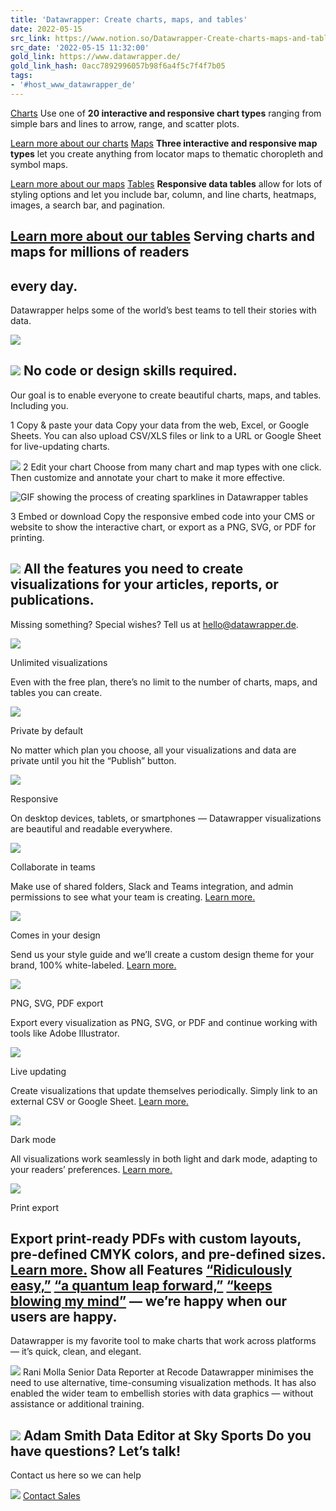 ```yaml
---
title: 'Datawrapper: Create charts, maps, and tables'
date: 2022-05-15
src_link: https://www.notion.so/Datawrapper-Create-charts-maps-and-tables-af02239315494fabb5f0018ecaa9d424
src_date: '2022-05-15 11:32:00'
gold_link: https://www.datawrapper.de/
gold_link_hash: 0acc7892996057b98f6a4f5c7f4f7b05
tags:
- '#host_www_datawrapper_de'
---
```



[Charts](/charts)
Use one of **20 interactive and responsive chart types** ranging from simple bars and lines to arrow, range, and scatter plots. 


[Learn more about our charts](/charts)
[Maps](/maps)
**Three interactive and responsive map types** let you create anything from locator maps to thematic choropleth and symbol maps.


[Learn more about our maps](/maps)
[Tables](/tables)
**Responsive data tables** allow for lots of styling options and let you include bar, column, and line charts, heatmaps, images, a search bar, and pagination.


[Learn more about our tables](/tables)
Serving charts and maps for millions of readers
-----------------------------------------------


every day.
----------

Datawrapper helps some of the world’s best teams to tell their stories with data.




![](https://www.datawrapper.de/wp-content/uploads/2021/08/partner-logos-home_wide2-1240x180.png)


![](https://www.datawrapper.de/wp-content/uploads/2021/08/partner-logos-home_small2.png)
No code or design skills required.
----------------------------------


Our goal is to enable everyone to create beautiful charts, maps, and tables. Including you.


1
Copy & paste your data
Copy your data from the web, Excel, or Google Sheets. You can also upload CSV/XLS files or link to a URL or Google Sheet for live-updating charts.





![](https://www.datawrapper.de/wp-content/uploads/2020/09/step1-700x485.png)
2
Edit your chart
Choose from many chart and map types with one click. Then customize and annotate your chart to make it more effective. 




![](/wp-content/uploads/2021/01/ezgif-3-ec9be6546a7a.gif "GIF showing the process of creating sparklines in Datawrapper tables")

3
Embed or download
Copy the responsive embed code into your CMS or website to show the interactive chart, or export as a PNG, SVG, or PDF for printing.





![](https://www.datawrapper.de/wp-content/uploads/2020/09/step3-700x434.png)
All the features you need to create visualizations for your articles, reports, or publications.
-----------------------------------------------------------------------------------------------


Missing something? Special wishes? Tell us at [hello@datawrapper.de](mailto:hello@datawrapper.de).




![](https://www.datawrapper.de/wp-content/uploads/2020/06/versions.svg)

 Unlimited visualizations 

 Even with the free plan, there’s no limit to the number of charts, maps, and tables you can create. 


![](https://www.datawrapper.de/wp-content/uploads/2023/11/Privacy-Icon.svg)

 Private by default 

 No matter which plan you choose, all your visualizations and data are private until you hit the “Publish” button. 


![](https://www.datawrapper.de/wp-content/uploads/2020/12/multiple-devices-2.svg)

 Responsive 

 On desktop devices, tablets, or smartphones — Datawrapper visualizations are beautiful and readable everywhere. 


![](https://www.datawrapper.de/wp-content/uploads/2020/06/people-working-together-1.svg)

 Collaborate in teams 

 Make use of shared folders, Slack and Teams integration, and admin permissions to see what your team is creating. [Learn more.](https://academy.datawrapper.de/category/210-teams) 


![](https://www.datawrapper.de/wp-content/uploads/2020/12/color-palette-1.svg)

 Comes in your design 

 Send us your style guide and we’ll create a custom design theme for your brand, 100% white-labeled. [Learn more.](https://academy.datawrapper.de/article/228-how-to-get-a-custom-design-theme-for-your-visualizations) 


![](https://www.datawrapper.de/wp-content/uploads/2020/12/file-download.svg)

 PNG, SVG, PDF export 

 Export every visualization as PNG, SVG, or PDF and continue working with tools like Adobe Illustrator. 


![](https://www.datawrapper.de/wp-content/uploads/2020/12/refresh-1.svg)

 Live updating 

 Create visualizations that update themselves periodically. Simply link to an external CSV or Google Sheet. [Learn more.](https://academy.datawrapper.de/article/60-external-data-sources) 


![](https://www.datawrapper.de/wp-content/uploads/2023/03/day-and-night.svg)

 Dark mode 

 All visualizations work seamlessly in both light and dark mode, adapting to your readers’ preferences. [Learn more.](automatic-dark-mode) 


![](https://www.datawrapper.de/wp-content/uploads/2020/06/paper-1.svg)

 Print export 

 Export print-ready PDFs with custom layouts, pre-defined CMYK colors, and pre-defined sizes. [Learn more.](print-export) 
Show all Features
[“Ridiculously easy,”](https://twitter.com/scotthmurray/status/1323593386478071809) [“a quantum leap forward,”](https://twitter.com/palewire/status/1328213643855478784) [“keeps blowing my mind”](https://twitter.com/davidbauer/status/1316350225355886594) — we’re happy when our users are happy.
-----------------------------------------------------------------------------------------------------------------------------------------------------------------------------------------------------------------------------------------------------------------------------------------------------


Datawrapper is my favorite tool to make charts that work across platforms — it’s quick, clean, and elegant.



![](https://www.datawrapper.de/wp-content/uploads/2021/01/rani-molla-70x70.jpg)
Rani Molla
Senior Data Reporter at Recode
Datawrapper minimises the need to use alternative, time-consuming visualization methods. It has also enabled the wider team to embellish stories with data graphics — without assistance or additional training.



![](https://www.datawrapper.de/wp-content/uploads/2021/01/adam-smith-70x70.jpg)
Adam Smith
Data Editor at Sky Sports
Do you have questions? Let’s talk!
----------------------------------



 Contact us here so we can help 



![](https://www.datawrapper.de/wp-content/uploads/2020/09/main-CTA@2x-700x301.png)
[Contact Sales](/talk-to-sales)